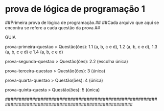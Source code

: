 # prova de lógica de programação 1

##Primeira prova de lógica de programação.##
##Cada arquivo que aqui se encontra se refere a cada questão da prova.##

 GUIA 


prova-primeira-questao >  Questão(ões): 1.1 (a, b, c e d), 1.2 (a, b, c e d), 1.3 (a, b, c e d) e 1.4 (a, b, c e d)

prova-segunda-questao >  Questão(ões): 2.2 (escolha única)

prova-terceira-questao >   Questão(ões): 3 (única)

prova-quarta-questao >  Questão(ões): 4 (única)

prova-quinta-questa >   Questão(ões): 5 (única)

#######################################################################################################
